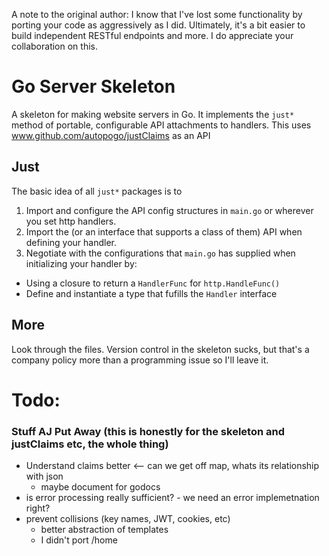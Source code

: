 A note to the original author: I know that I've lost some functionality by porting your code as aggressively as I did. Ultimately, it's a bit easier to build independent RESTful endpoints and more. I do appreciate your collaboration on this.

# Go Server Skeleton

A skeleton for making website servers in Go. It implements the `just*` method of portable, configurable API attachments to handlers. This uses www.github.com/autopogo/justClaims as an API

## Just

The basic idea of all `just*` packages is to

1. Import and configure the API config structures in `main.go` or wherever you set http handlers.
2. Import the (or an interface that supports a class of them) API when defining your handler.
3. Negotiate with the configurations that `main.go` has supplied when initializing your handler by:
  * Using a closure to return a `HandlerFunc` for `http.HandleFunc()`
  * Define and instantiate a type that fufills the `Handler` interface

## More

Look through the files. Version control in the skeleton sucks, but that's a company policy more than a programming issue so I'll leave it.

# Todo:

### Stuff AJ Put Away (this is honestly for the skeleton and justClaims etc, the whole thing)
  * Understand claims better <-- can we get off map, whats its relationship with json
	* maybe document for godocs
  * is error processing really sufficient? - we need an error implemetnation right?
  * prevent collisions (key names, JWT, cookies, etc)
	* better abstraction of templates
	* I didn't port /home
